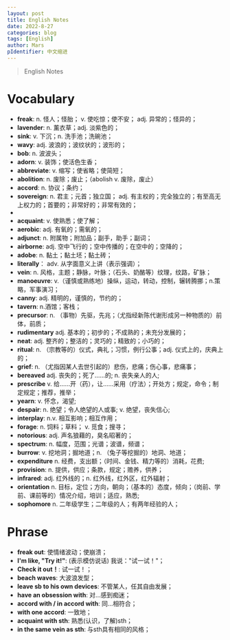 ```yaml
---
layout: post
title: English Notes
date: 2022-8-27
categories: blog
tags: [English]
author: Mars
pIdentifier: 中文缩进
---
```


> English Notes

# Vocabulary

- **freak**: n. 怪人；怪胎； v. 使吃惊；使不安； adj. 异常的；怪异的；
- **lavender**: n. 薰衣草；adj. 淡紫色的；
- **sink**: v. 下沉；n. 洗手池；洗碗池；
- **wavy**: adj. 波浪的；波纹状的；波形的；
- **bob**: n. 波波头；
- **adorn**: v. 装饰；使活色生香；
- **abbreviate**: v. 缩写；使省略；使简短；
- **abolition**: n. 废除；废止；（abolish v. 废除，废止）
- **accord**: n. 协议；条约；
- **sovereign**: n. 君主；元首；独立国； adj. 有主权的；完全独立的；有至高无上权力的；首要的；非常好的；非常有效的；
- 
- **acquaint**: v. 使熟悉；使了解；
- **aerobic**: adj. 有氧的；需氧的；
- **adjunct**: n. 附属物；附加品；副手，助手；副词；
- **airborne**: adj. 空中飞行的；空中传播的；在空中的；空降的；
- **adobe**: n. 黏土；黏土坯；黏土砖；
- **literally**： adv. 从字面意义上讲（表示强调）；
- **vein**: n. 风格，主题；静脉，叶脉；（石头、奶酪等）纹理，纹路，矿脉；
- **manoeuvre**: v.（谨慎或熟练地）操纵，运动，转动，控制，辗转腾挪；n.策略，军事演习；
- **canny**: adj. 精明的，谨慎的，节约的；
- **tavern**: n.酒馆；客栈；
- **precursor**: n. （事物）先驱，先兆；（尤指经新陈代谢形成另一种物质的）前体，前质；
- **rudimentary** adj. 基本的；初步的；不成熟的；未充分发展的；
- **neat**: adj. 整齐的；整洁的；灵巧的；精致的；小巧的；
- **ritual**: n. （宗教等的）仪式，典礼；习惯，例行公事；adj. 仪式上的，庆典上的；
- **grief**: n. （尤指因某人去世引起的）悲伤，悲痛；伤心事，悲痛事；
- **bereaved** adj. 丧失的；死了……的; n. 丧失亲人的人;
- **prescribe** v. 给……开（药），让……采用（疗法）；开处方；规定，命令；制定规定；推荐，推举；
- **yearn**: v. 怀念，渴望;
- **despair**: n. 绝望；令人绝望的人或事; v. 绝望，丧失信心;
- **interplay**: n.v. 相互影响；相互作用；
- **forage**: n. 饲料；草料； v. 觅食；搜寻；
- **notorious**: adj. 声名狼藉的，臭名昭著的；
- **spectrum**: n. 幅度，范围；光谱；波谱，频谱；
- **burrow**: v. 挖地洞；掘地道；n. （兔子等挖掘的）地洞、地道；
- **expenditure** n. 经费，支出额；（时间、金钱、精力等的）消耗，花费;
- **provision**: n. 提供，供应；条款，规定；赡养，供养；
- **infrared**: adj. 红外线的；n. 红外线，红外区，红外辐射；
- **orientation** n. 目标，定位；方向，朝向；（基本的）态度，倾向；（岗前、学前、课前等的）情况介绍，培训；适应，熟悉;
- **sophomore** n. 二年级学生；二年级的人；有两年经验的人；

# Phrase

- **freak out**: 使情绪波动；使崩溃；
- **I'm like, "Try it!"**: (表示模仿说话) 我说："试一试！"；
- **Check it out！**: 试一试！；
- **beach waves**: 大波浪发型；
- **leave sb to his own devices**: 不管某人，任其自由发展；
- **have an obsession with**: 对...感到痴迷；
- **accord with / in accord with**: 同...相符合；
- **with one accord**: 一致地；
- **acquaint with sth**: 熟悉(认识，了解)sth；
- **in the same vein as sth**: 与sth具有相同的风格；